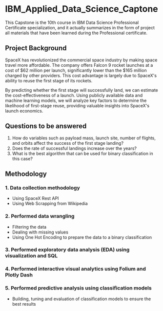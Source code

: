 # IBM_Applied_Data_Science_Captone
This Capstone is the 10th course in IBM Data Science Professional Certificate specialization, and it actually summarizes in the form of project all materials that have been learned during the Professional certificate.
## Project Background
SpaceX has revolutionized the commercial space industry by making space travel more affordable. The company offers Falcon 9 rocket launches at a cost of $62 million per launch, significantly lower than the $165 million charged by other providers. This cost advantage is largely due to SpaceX's ability to reuse the first stage of its rockets.

By predicting whether the first stage will successfully land, we can estimate the cost-effectiveness of a launch. Using publicly available data and machine learning models, we will analyze key factors to determine the likelihood of first-stage reuse, providing valuable insights into SpaceX's launch economics.
## Questions to be answered
1. How do variables such as payload mass, launch site, number of flights, and orbits affect the
success of the first stage landing?
2. Does the rate of successful landings increase over the years?
3. What is the best algorithm that can be used for binary classification in this case?
## Methodology
### 1. Data collection methodology
* Using SpaceX Rest API
* Using Web Scrapping from Wikipedia
### 2. Performed data wrangling
* Filtering the data
* Dealing with missing values
* Using One Hot Encoding to prepare the data to a binary classification
### 3. Performed exploratory data analysis (EDA) using visualization and SQL
### 4. Performed interactive visual analytics using Folium and Plotly Dash
### 5. Performed predictive analysis using classification models
* Building, tuning and evaluation of classification models to ensure the best results
